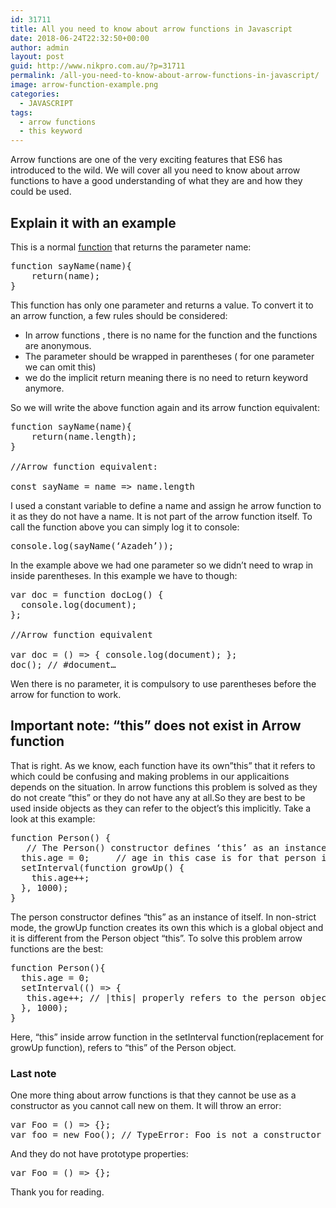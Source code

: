 ```yaml
---
id: 31711
title: All you need to know about arrow functions in Javascript
date: 2018-06-24T22:32:50+00:00
author: admin
layout: post
guid: http://www.nikpro.com.au/?p=31711
permalink: /all-you-need-to-know-about-arrow-functions-in-javascript/
image: arrow-function-example.png
categories:
  - JAVASCRIPT
tags:
  - arrow functions
  - this keyword
---
```


Arrow functions are one of the very exciting features that ES6 has introduced to the wild. We will cover all you need to know about arrow functions to have a good understanding of what they are and how they could be used.

## Explain it with an example

This is a normal [function](http://www.nikpro.com.au/javascript-functions-simplified-the-best-explanation-of-functions/) that returns the parameter name:

<pre >
function sayName(name){
    return(name);
}
</pre>

This function has only one parameter and returns a value. To convert it to an arrow function, a few rules should be considered:

- In arrow functions , there is no name for the function and the functions are anonymous.
- The parameter should be wrapped in parentheses ( for one parameter we can omit this)
- we do the implicit return meaning there is no need to return keyword anymore.

So we will write the above function again and its arrow function equivalent:

<pre >
function sayName(name){
    return(name.length);
}

//Arrow function equivalent:

const sayName = name => name.length
</pre>

I used a constant variable to define a name and assign he arrow function to it as they do not have a name. It is not part of the arrow function itself. To call the function above you can simply log it to console:

<pre >
console.log(sayName(&#8216;Azadeh&#8217;));
</pre>

In the example above we had one parameter so we didn&#8217;t need to wrap in inside parentheses. In this example we have to though:

<pre >
var doc = function docLog() {  
  console.log(document);  
};

//Arrow function equivalent

var doc = () => { console.log(document); };  
doc(); // #document&#8230; 
</pre>

Wen there is no parameter, it is compulsory to use parentheses before the arrow for function to work.

## Important note: &#8220;this&#8221; does not exist in Arrow function

That is right. As we know, each function have its own&#8221;this&#8221; that it refers to which could be confusing and making problems in our applicaitions depends on the situation. In arrow functions this problem is solved as they do not create &#8220;this&#8221; or they do not have any at all.So they are best to be used inside objects as they can refer to the object&#8217;s this implicitly. Take a look at this example:

<pre >
function Person() {  
   // The Person() constructor defines &#8216;this&#8217; as an instance of itself.  
  this.age = 0;     // age in this case is for that person instance  
  setInterval(function growUp() {  
    this.age++;  
  }, 1000);  
}
</pre>

The person constructor defines &#8220;this&#8221; as an instance of itself. In non-strict mode, the growUp function creates its own this which is a global object and it is different from the Person object &#8220;this&#8221;. To solve this problem arrow functions are the best:

<pre >
function Person(){  
  this.age = 0;
  setInterval(() => {  
   this.age++; // |this| properly refers to the person object  
  }, 1000);  
}
</pre>

Here, &#8220;this&#8221; inside arrow function in the setInterval function(replacement for growUp function), refers to &#8220;this&#8221; of the Person object.

### Last note

One more thing about arrow functions is that they cannot be use as a constructor as you cannot call new on them. It will throw an error:

<pre >
var Foo = () => {};  
var foo = new Foo(); // TypeError: Foo is not a constructor
</pre>

And they do not have prototype properties:

<pre >
var Foo = () => {};  
</pre>

Thank you for reading.
